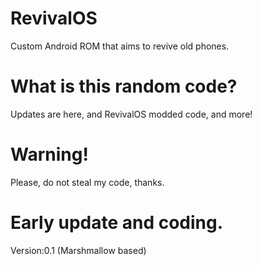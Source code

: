 # RevivalOS
Custom Android ROM that aims to revive old phones.
# What is this random code?
Updates are here, and RevivalOS modded code, and more!
# Warning!
Please, do not steal my code, thanks.
# Early update and coding.
Version:0.1 (Marshmallow based)
